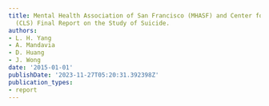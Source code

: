 ```yaml
---
title: Mental Health Association of San Francisco (MHASF) and Center for Lao Studies
  (CLS) Final Report on the Study of Suicide.
authors:
- L. H. Yang
- A. Mandavia
- D. Huang
- J. Wong
date: '2015-01-01'
publishDate: '2023-11-27T05:20:31.392398Z'
publication_types:
- report
---
```

